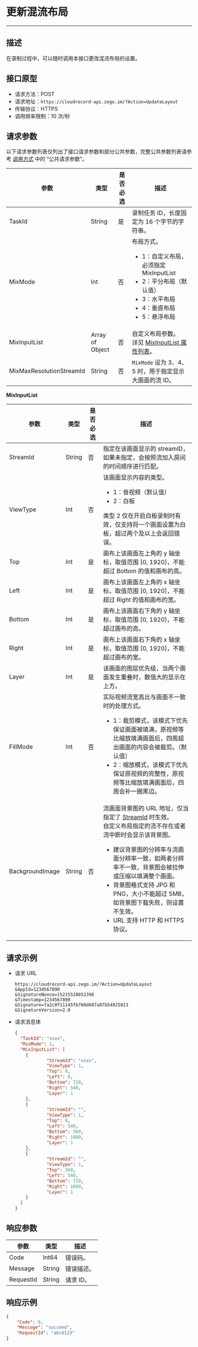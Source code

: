 

# 更新混流布局

---

## 描述

在录制过程中，可以随时调用本接口更改混流布局的设置。

## 接口原型

- 请求方法：POST
- 请求地址：`https://cloudrecord-api.zego.im/?Action=UpdateLayout`
- 传输协议：HTTPS
- 调用频率限制：10 次/秒

## 请求参数

以下请求参数列表仅列出了接口请求参数和部分公共参数，完整公共参数列表请参考 [调用方式](/cloud-recording-server/making-api-requests#公共请求参数) 中的 “公共请求参数”。

| 参数 | 类型 | 是否必选 | 描述 |
|------|------|----------|------|
| TaskId | String | 是 | 录制任务 ID，长度固定为 16 个字节的字符串。 |
| MixMode | Int | 否 | 布局方式。<ul><li>1：自定义布局，必须指定 MixInputList</li><li>2：平分布局（默认值）</li><li>3：水平布局</li><li>4：垂直布局</li><li>5：悬浮布局</li></ul> |
| MixInputList | Array of Object | 否 | 自定义布局参数。<br />详见 <a href="#mixinputlist">MixInputList 属性列表</a>。 |
| MixMaxResolutionStreamId | String | 否 | <code>MixMode</code> 设为 3、4、5 时，用于指定显示大画面的流 ID。 |

<span id="mixinputlist"></span>
**MixInputList**

| 参数 | 类型 | 是否必选 | 描述 |
|------|------|----------|------|
| <p id="StreamId">StreamId</p> | String | 否 | 指定在该画面显示的 streamID，如果未指定，会按照流加入房间的时间顺序进行匹配。 |
| ViewType | Int | 否 | 该画面显示内容的类型。<ul><li>1：音视频（默认值）</li><li>2：白板</li></ul> 类型 2 仅在开启白板录制时有效，仅支持将一个画面设置为白板，超过两个及以上会返回错误。 |
| Top | Int | 是 | 画布上该画面左上角的 y 轴坐标，取值范围 [0, 1920]，不能超过 Bottom 的值和画布的高。 |
| Left | Int | 是 | 画布上该画面左上角的 x 轴坐标，取值范围 [0, 1920]，不能超过 Right 的值和画布的宽。 |
| Bottom | Int | 是 | 画布上该画面右下角的 y 轴坐标，取值范围 [0, 1920]，不能超过画布的高。 |
| Right | Int | 是 | 画布上该画面右下角的 x 轴坐标，取值范围 [0, 1920]，不能超过画布的宽。 |
| Layer | Int | 是 | 该画面的图层优先级，当两个画面发生重叠时，数值大的显示在上方。 |
| FillMode | Int | 否 | 实际视频流宽高比与画面不一致时的处理方式。<ul><li>1：裁剪模式，该模式下优先保证画面被填满，原视频等比缩放填满画面后，四周超出画面的内容会被裁剪。（默认值）</li><li>2：缩放模式，该模式下优先保证原视频的完整性，原视频等比缩放填满画面后，四周会补一圈黑边。</li></ul> |
| <p id="BackgroundImage">BackgroundImage</p> | String | 否 | 流画面背景图的 URL 地址，仅当指定了 <a href="#StreamId">StreamId</a> 时生效。<br />自定义布局指定的流不存在或者流中断时会显示该背景图。<ul><li>建议背景图的分辨率与流画面分辨率一致，如两者分辨率不一致，背景图会被拉伸或压缩以填满整个画面。</li><li>背景图格式支持 JPG 和 PNG，大小不能超过 5MB，如背景图下载失败，则设置不生效。</li><li>URL 支持 HTTP 和 HTTPS 协议。</li></ul> |

## 请求示例
- 请求 URL  
  ```
  https://cloudrecord-api.zego.im/?Action=UpdateLayout
  &AppId=1234567890
  &SignatureNonce=15215528852396
  &Timestamp=1234567890
  &Signature=7a2c0f11145fb760d607a07b54825013
  &SignatureVersion=2.0
  ```
- 请求消息体  
  ```json
  {
    "TaskId": "xxxx",
    "MixMode": 1,
    "MixInputList": [
      {
              "StreamId": "xxxx", 
              "ViewType": 1, 
              "Top": 0, 
              "Left": 0, 
              "Bottom": 720, 
              "Right": 540, 
              "Layer": 1
      },
      {
              "StreamId": "", 
              "ViewType": 1, 
              "Top": 0, 
              "Left": 540, 
              "Bottom": 360, 
              "Right": 1080, 
              "Layer": 1
      },
      {
              "StreamId": "", 
              "ViewType": 1, 
              "Top": 360, 
              "Left": 540, 
              "Bottom": 720, 
              "Right": 1080, 
              "Layer": 1
      }
    ]
  }
  ```

## 响应参数

| 参数 | 类型 | 描述 |
|------|------|------|
| Code | Int64 | 错误码。 |
| Message | String | 错误描述。 |
| RequestId | String | 请求 ID。 |

## 响应示例

```json
{
    "Code": 0,
    "Message": "succeed",
    "RequestId": "abcd123"
}
```
